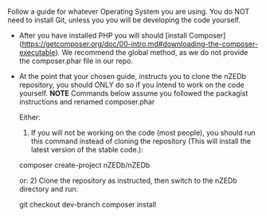 Follow a guide for whatever Operating System you are using. You do NOT need to install Git, unless 
you you will be developing the code yourself.

* After you have installed PHP you will should [install Composer]
(https://getcomposer.org/doc/00-intro.md#downloading-the-composer-executable). We recommend the 
global method, as we do not provide the composer.phar file in our repo.

* At the point that your chosen guide, instructs you to clone the nZEDb repository, you should 
	ONLY do so if you intend to work on the code yourself.
 	**NOTE** Commands below assume you followed the packagist instructions and renamed 
 	composer.phar

 	Either:
	1) If you will not be working on the code (most people), you should run this command instead 
	of cloning the repository (This will install the latest version of the stable code.):

	composer create-project nZEDb/nZEDb

	or: 2) Clone the repository as instructed, then switch to the nZEDb directory and run:

	git checkout dev-branch
	composer install
